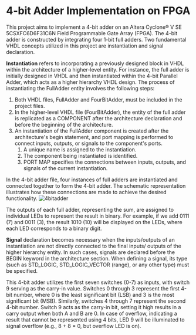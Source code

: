 # 4-bit Adder Implementation on FPGA
This project aims to implement a 4-bit adder on an Altera Cyclone® V SE 5CSXFC6D6F31C6N Field Programmable Gate Array (FPGA). The 
4-bit adder is constructed by integrating four 1-bit full adders. Two fundamental VHDL concepts utilized in this project are 
instantiation and signal declaration.

**Instantiation** refers to incorporating a previously designed block in VHDL within the architecture of a higher-level entity. For 
instance, the full adder is initially designed in VHDL and then instantiated within the 4-bit Parallel Adder, which acts as a higher 
hierarchy VHDL design. The process of instantiating the FullAdder entity involves the following steps:
1. Both VHDL files, FullAdder and FourBitAdder, must be included in the project files.
2. In the higher-level VHDL file (FourBitAdder), the entity of the full adder is replicated as a COMPONENT after the architecture declaration and before the beginning of the architecture.
3. An instantiation of the FullAdder component is created after the architecture's begin statement, and port mapping is performed to connect inputs, outputs, or signals to the component's ports.
    1. A unique name is assigned to the instantiation.
    2. The component being instantiated is identified.
    3. PORT MAP specifies the connections between inputs, outputs, and signals of the current instantiation.

In the 4-bit adder file, four instances of full adders are instantiated and connected together to form the 4-bit adder. The 
schematic representation illustrates how these connections are made to achieve the desired functionality.
![4bitadder](https://github.com/Cereal9/4bit-Adder/assets/115047595/dd31e573-be66-41ba-b773-1a9f243a6d6b)

The outputs of each full adder, representing the sum, are assigned to individual LEDs to represent the result in binary. For 
example, if we add 0111 (7) and 0011 (3), the result 1010 (10) will be displayed on the LEDs, where each LED corresponds to a binary 
digit.

**Signal** declaration becomes necessary when the inputs/outputs of an instantiation are not directly connected to the final inputs/
outputs of the higher hierarchy entity. In such cases, signals are declared before the BEGIN keyword in the architecture section. 
When defining a signal, its type (such as STD_LOGIC, STD_LOGIC_VECTOR (range), or any other type) must be specified.

This 4-bit adder utilizes the first seven switches (0-7) as inputs, with switch 9 serving as the carry-in value. Switches 0 through 
3 represent the first 4-bit number, where 0 is the least significant bit (LSB) and 3 is the most significant bit (MSB). Similarly, 
switches 4 through 7 represent the second 4-bit number. Switch 9 acts as the carry-in bit, setting it high results in a carry output 
when both A and B are 0. In case of overflow, indicating a result that cannot be represented using 4 bits, LED 9 will be illuminated 
to signal overflow (e.g., 8 + 8 = 0, but overflow LED is on).
